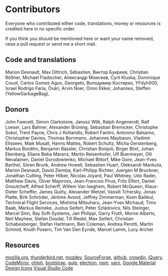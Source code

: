 # Contributors
Everyone who contributed either code, translations, money or resources is credited
here in no specific order.

If you think you should be mentioned here or want your name removed, raise a
pull request or send me a short mail.

## Code and translations
Marion Desnault, Max Dittrich, Sébastien, Виктор Букреев, Christian Rößner,
Michael Fladischer, Александр Моисеев, Cyril Kluska, Dominique Couot,
Carlos Gomez Agun, Georgeto, Володимир Костирко, YFdyh000, Israel Rodrigo Faria,
Óvári, Arvin Noer, Onno Ekker, Johannes, Steffen (YellowGarbageBag),


## Donors
John Fawcett, Simon Clarkstone, Janusz Wilk, Ralph Angenendt, Ralf Loeser,
Lars Bahner, Alexander Brüning, Sebastian Bremicker, Christophe Sokol, Trent Payne,
Chris J Kottaridis, Robert Fantini, Antonino Balsamo, Christopher Davies,
Thomas Borrmann, Johannes Maybaum, Vladimir Elisseev, Maik Musall, Hanns Mattes,
Robert Schultz, Micha Gerstenberg, Markus Bordihn, Benjamin Bässler, Christian Boisjoli,
Birger Blixt, Johan Ekenberg, Eliane Beba Maranz, Martin Reisenhofer, Ulf Buermeyer,
Olli Nevalainen, Daniel Gorodowienko, Michael Bittorf, Mike Gore, Jean-Yves Barthel,
Sören Brunk, Andrew Howell, Sebastien Huart, Oleksandr Mankuta, Marion Desnault,
David Ziemba, Karl-Philipp Richter, Juergen M Bruckner, Jonathan Cutting, Peter Hilber,
Nicolas Joyard, Paul Whitney, Udo Rader, Matthew Davis, Oliver Majoross, Jean-Francois Pirus,
Fritz Elfert, Daniel Gnoutcheff, Alfred Scherff, Willem Van Iseghem, Robert McQueen,
Klaus-Dieter Scheffer, James Quilty,	Alexander Wetzel, Vassili Tchersky, Jonas Platte,
Birk Schröder, Jérôme Avond, Jeffrey Zimmerman, Koen Bailleul, Technical Flight Services,
Mishima Mitsuharu, Jean-Yves Michaud, Timo Baab, Markus Reineke, Justus Seifert,
Péter Szládovics, Nils Steinger, Marcel Sinn, Ray Soft-Systems, Jan Philippi,
Garry Fruth, Morne Alberts, Neil Mayhew, Stefan Dosdal, Till Riedel, Max Seifert,
Christian Schabesberger, Stefan Hartmann, Ben Coleman, Andrea Perotti, Martin Schmid,
Knuth Posern, Tim Van Den Eynde, Marcel Lamm, Lucy Archer

## Resources

[mozilla.org](https://www.mozilla.org),
[thunderbird.net](https://www.thunderbird.net),
[mozdev](http://www.mozdev.org),
[SourceForge](http://sf.net),
[github](https://www.github.com),
[crowdin](https://crowdin.net),
[jQuery](https://www.jquery.com),
[CodeMirror](http://www.codemirror.net),
[ohloh](http://www.ohloh.net),
[bootstrap](https://getbootstrap.com/),
[gulp](https://gulpjs.com/),
[electron](https://electronjs.org/),
[npm](https://www.npmjs.com/),
[yarn](https://yarnpkg.com/),
[Google Material Design Icons](https://material.io/tools/icons/)
[Visual Studio Code](https://code.visualstudio.com/)